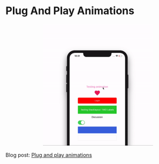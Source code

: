 # Plug And Play Animations 


<p align="center">
<img width="300" height:"700" src="animation.gif" title="iOS"/>
</p>


Blog post: [Plug and play animations](http://www.xamgirl.com)

